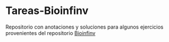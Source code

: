 # Tareas-Bioinfinv
Repositorio con anotaciones y soluciones para algunos ejercicios provenientes del repositorio [Bioinfinv](https://github.com/ravuch/BioinfinvRepro)

